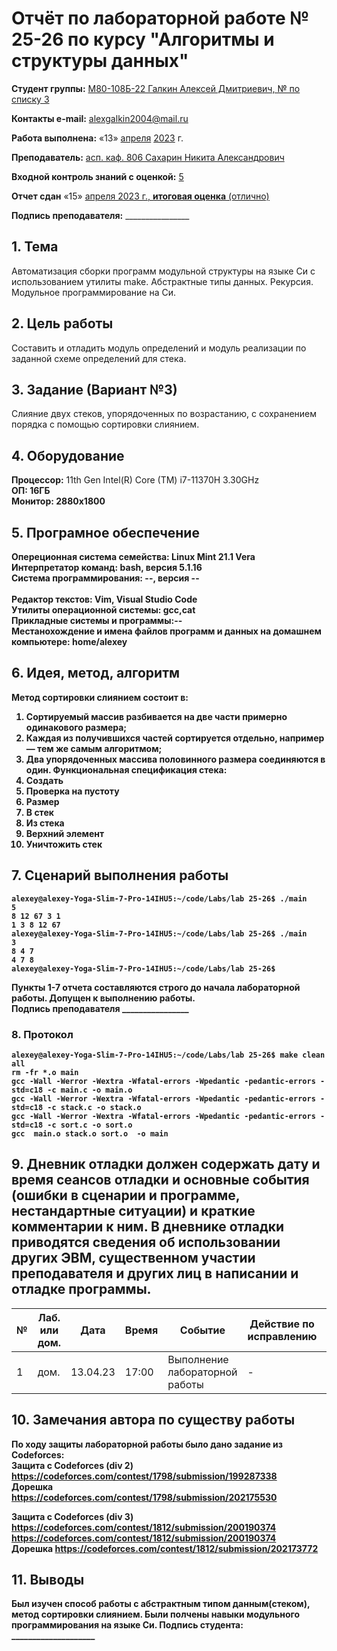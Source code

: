 # **Отчёт по лабораторной работе № 25-26** по курсу "Алгоритмы и структуры данных"

<b>Студент группы:</b> <ins>М80-108Б-22 Галкин Алексей Дмитриевич, № по списку 3</ins> 

<b>Контакты e-mail:</b> <ins>alexgalkin2004@mail.ru</ins>

<b>Работа выполнена:</b> «13» <ins>апреля</ins> <ins>2023</ins> г.

<b>Преподаватель:</b> <ins>асп. каф. 806 Сахарин Никита Александрович</ins>

<b>Входной контроль знаний с оценкой:</b> <ins>5</ins>

<b>Отчет сдан</b> «15» <ins>апреля<ins> 2023</ins> г., <b>итоговая оценка</b> <ins> (отлично)</ins>

<b>Подпись преподавателя:</b> ________________  

## 1. Тема
Автоматизация сборки программ модульной структуры на языке Си с использованием утилиты make. Абстрактные типы данных. Рекурсия. Модульное программирование на Си.
## 2. Цель работы
Составить и отладить модуль определений и модуль реализации по заданной схеме определений для стека.
## 3. Задание (Вариант №3)
Слияние двух стеков, упорядоченных по возрастанию, с сохранением порядка с помощью сортировки слиянием.

## 4. Оборудование
<b>Процессор:</b> 11th Gen Intel(R) Core (TM) i7-11370H 3.30GHz<br/>
<b>ОП: 16ГБ <br/>
<b>Монитор: 2880x1800 <br/>
## 5. Програмное обеспечение
<b>Опереционная система семейства: Linux Mint 21.1 Vera<br/>
<b>Интерпретатор команд:</b> bash, версия 5.1.16<br/>
<b>Система программирования:</b> --, версия --<br/>  
<b>Редактор текстов:</b> Vim, Visual Studio Code<br/>
<b>Утилиты операционной системы:</b> gcc,cat<br/>
<b>Прикладные системы и программы:</b>--<br/>
<b>Местанохождение и имена файлов программ и данных на домашнем компьютере:</b> home/alexey<br/>

## 6. Идея, метод, алгоритм   
Метод сортировки слиянием состоит в:
1. Сортируемый массив разбивается на две части примерно одинакового размера;
2. Каждая из получившихся частей сортируется отдельно, например — тем же самым алгоритмом;
3. Два упорядоченных массива половинного размера соединяются в один.
Функциональная спецификация стека:
1. Создать
2. Проверка на пустоту
3. Размер
4. В стек
5. Из стека
6. Верхний элемент
7. Уничтожить стек   

## 7. Сценарий выполнения работы
```
alexey@alexey-Yoga-Slim-7-Pro-14IHU5:~/code/Labs/lab 25-26$ ./main
5
8 12 67 3 1
1 3 8 12 67 
alexey@alexey-Yoga-Slim-7-Pro-14IHU5:~/code/Labs/lab 25-26$ ./main
3 
8 4 7
4 7 8 
alexey@alexey-Yoga-Slim-7-Pro-14IHU5:~/code/Labs/lab 25-26$ 

```
Пункты 1-7 отчета составляются строго до начала лабораторной работы.
Допущен к выполнению работы.  
<b>Подпись преподавателя</b> ________________
### 8. **Протокол**
```
alexey@alexey-Yoga-Slim-7-Pro-14IHU5:~/code/Labs/lab 25-26$ make clean all
rm -fr *.o main
gcc -Wall -Werror -Wextra -Wfatal-errors -Wpedantic -pedantic-errors -std=c18 -c main.c -o main.o
gcc -Wall -Werror -Wextra -Wfatal-errors -Wpedantic -pedantic-errors -std=c18 -c stack.c -o stack.o
gcc -Wall -Werror -Wextra -Wfatal-errors -Wpedantic -pedantic-errors -std=c18 -c sort.c -o sort.o
gcc  main.o stack.o sort.o  -o main

```
## 9. Дневник отладки должен содержать дату и время сеансов отладки и основные события (ошибки в сценарии и программе, нестандартные ситуации) и краткие комментарии к ним. В дневнике отладки приводятся сведения об использовании других ЭВМ, существенном участии преподавателя и других лиц в написании и отладке программы.

| № |  Лаб. или дом. | Дата | Время | Событие | Действие по исправлению | Примечание |
| ------ | ------ | ------ | ------ | ------ | ------ | ------ |
| 1 | дом. | 13.04.23 | 17:00 | Выполнение лабораторной работы | - | - |    
## 10. Замечания автора по существу работы
По ходу защиты лабораторной работы было дано задание из Codeforces:    
Защита с Codeforces (div 2)     
https://codeforces.com/contest/1798/submission/199287338   
Дорешка     
https://codeforces.com/contest/1798/submission/202175530   

Защита с Codeforces (div 3)
https://codeforces.com/contest/1812/submission/200190374   
https://codeforces.com/contest/1812/submission/200190374   
Дорешка
https://codeforces.com/contest/1812/submission/202173772   

## 11. Выводы
Был изучен способ работы с абстрактным типом данным(стеком), метод сортировки слиянием. Были полчены навыки модульного программирования на языке Си. 
<b>Подпись студента:</b> ____________________
